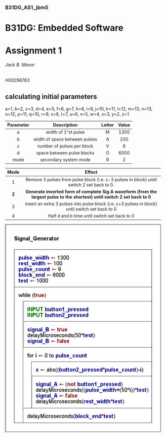 ### B31DG_AS1_jbm5
# B31DG: Embedded Software
# Assignment 1
###### Jack B. Mavor
###### H00298763



## calculating initial parameters
a=1, b=2, c=3, d=4, e=5, f=6, g=7, h=8, i=9, j=10, k=11, l=12, m=13, n=13, o=12, p=11, q=10, r=9, s=8, t=7, u=6, v=5, w=4, x=3, y=2, z=1

|Parameter|Description|Letter|Value|
|:---:|:---:|:---:|:---:|
|a|width of 1^st pulse|M|1300|
|b|width of space between pulses|A|100|
|c|number of pulses per block|V|9|
|d|space between pulse blocks|O|6000|
|mode|secondary system mode|R|2|

|Mode|Effect|
|:---:|:---:|
|1|Remove 3 pulses from pulse block (i.e. c-3 pulses in block) until switch 2 set back to 0.|
|**2**|**Generate inverted form of complete Sig A waveform (from the largest pulse to the shortest) until switch 2 set back to 0**|
|3|insert an extra 3 pulses into pulse block (i.e. c+3 pulses in block) until switch set back to 0|
|4|Half d and b time until switch set back to 0|


![n-s diagram](Signal_Generator.png)
